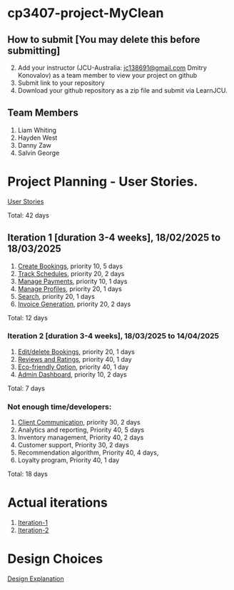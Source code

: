 
# cp3407-project-MyClean

## How to submit [You may delete this before submitting]

2. Add your instructor (JCU-Australia: jc138691@gmail.com Dmitry Konovalov) as a team member to view your project on github
1. Submit link to your repository
2. Download your github repository as a zip file and submit via LearnJCU.

## Team Members

1. Liam Whiting
2. Hayden West
3. Danny Zaw
4. Salvin George


# Project Planning - User Stories.
[User Stories](./User_stories.md)

Total: 42 days


## Iteration 1 [duration 3-4 weeks], 18/02/2025 to 18/03/2025 

1. [Create Bookings](./user_stories/user_story_01_CreateBookings.md), priority 10, 5 days 
2. [Track Schedules](./user_stories/user_story_02_TrackSchedules.md), priority 20, 2 days
3. [Manage Payments](./user_stories/user_story_03_ManagePayments.md), priority 10, 1 days
4. [Manage Profiles](./user_stories/user_story_04_CreateProfiles), priority 20, 1 days 
5. [Search](./user_stories/user_story_05_Search.md), priority 20, 1 days 
6. [Invoice Generation](./user_stories/user_story_06_InvoiceGeneration.md), priority 20, 2 days

Total: 12 days


### Iteration 2 [duration 3-4 weeks], 18/03/2025 to 14/04/2025

1. [Edit/delete Bookings](./user_stories/user_story_07_EditBookings), priority 20, 1 days
2. [Reviews and Ratings](./user_stories/user_story_09_Reviews), priority 40, 1 day
3. [Eco-friendly Option](./user_stories/user_story_10_Eco-friendly.md), priority 40, 1 day
4. [Admin Dashboard](./user_stories/user_story_11_AdminDashboard.md), priority 10, 2 days

Total: 7 days

### Not enough time/developers: 
1. [Client Communication](./user_stories/user_story_08_Messaging), priority 30, 2 days
2. Analytics and reporting, Priority 40, 5 days
3. Inventory management, Priority 40, 2 days
4. Customer support, Priority 30, 2 days
5. Recommendation algorithm, Priority 40, 4 days,
6. Loyalty program, Priority 40, 1 day

Total: 18 days

# Actual iterations
1. [Iteration-1](./iteration_1.md)
2. [Iteration-2](./iteration_2.md)

# Design Choices
[Design Explanation](user_stories/design_explanation.md)

